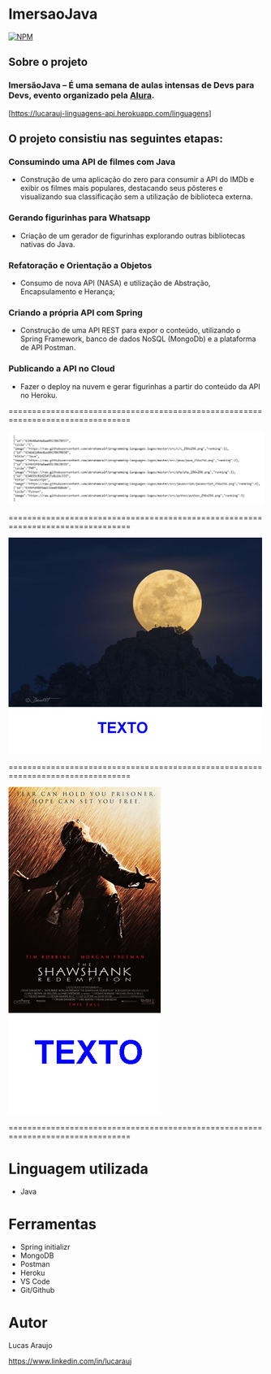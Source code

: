 # ImersaoJava

[![NPM](https://img.shields.io/npm/l/react)](https://github.com/lucarauj/imersaoJava/blob/main/LICENSE) 

## Sobre o projeto

### ImersãoJava – É uma semana de aulas intensas de Devs para Devs, evento organizado pela [Alura](https://www.alura.com.br).

[https://lucarauj-linguagens-api.herokuapp.com/linguagens]

## O projeto consistiu nas seguintes etapas:

### Consumindo uma API de filmes com Java

- Construção de uma aplicação do zero para consumir a API do IMDb e exibir os filmes mais populares, destacando seus pôsteres e visualizando sua classificação sem a utilização de biblioteca externa.

### Gerando figurinhas para Whatsapp

- Criação de um gerador de figurinhas explorando outras bibliotecas nativas do Java.

### Refatoração e Orientação a Objetos

- Consumo de nova API (NASA) e utilização de Abstração, Encapsulamento e Herança;

### Criando a própria API com Spring

- Construção de uma API REST para expor o conteúdo, utilizando o Spring Framework, banco de dados NoSQL (MongoDb) e a plataforma de API Postman.

### Publicando a API no Cloud

- Fazer o deploy na nuvem e gerar figurinhas a partir do conteúdo da API no Heroku.

================================================================================

![JSON](https://raw.githubusercontent.com/lucarauj/assets/main/Json.png)

================================================================================

![NASA](https://raw.githubusercontent.com/lucarauj/assets/main/Find.png)

================================================================================

![FIGURINHAS](https://raw.githubusercontent.com/lucarauj/assets/main/figurinha.png)

================================================================================

# Linguagem utilizada

- Java

# Ferramentas 

- Spring initializr
- MongoDB
- Postman
- Heroku
- VS Code
- Git/Github


# Autor

Lucas Araujo

https://www.linkedin.com/in/lucarauj


